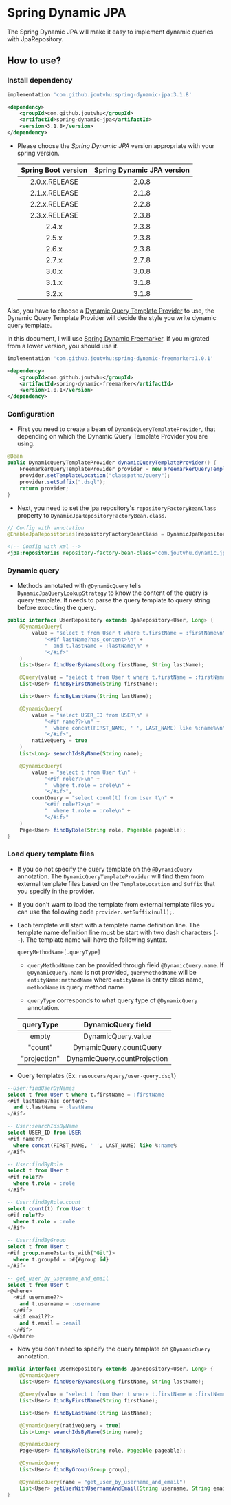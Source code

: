 # Spring Dynamic JPA

The Spring Dynamic JPA will make it easy to implement dynamic queries with JpaRepository.

## How to use?

### Install dependency

```groovy
implementation 'com.github.joutvhu:spring-dynamic-jpa:3.1.8'
```

```xml
<dependency>
    <groupId>com.github.joutvhu</groupId>
    <artifactId>spring-dynamic-jpa</artifactId>
    <version>3.1.8</version>
</dependency>
```

- Please choose the _Spring Dynamic JPA_ version appropriate with your spring version.

  | Spring Boot version | Spring Dynamic JPA version |
  |:-------------------:|:--------------------------:|
  |    2.0.x.RELEASE    |           2.0.8            |
  |    2.1.x.RELEASE    |           2.1.8            |
  |    2.2.x.RELEASE    |           2.2.8            |
  |    2.3.x.RELEASE    |           2.3.8            |
  |        2.4.x        |           2.3.8            |
  |        2.5.x        |           2.3.8            |
  |        2.6.x        |           2.3.8            |
  |        2.7.x        |           2.7.8            |
  |        3.0.x        |           3.0.8            |
  |        3.1.x        |           3.1.8            |
  |        3.2.x        |           3.1.8            |

Also, you have to choose a [Dynamic Query Template Provider](https://github.com/joutvhu/spring-dynamic-commons#dynamic-query-template-provider) to use,
the Dynamic Query Template Provider will decide the style you write dynamic query template.

In this document, I will use [Spring Dynamic Freemarker](https://github.com/joutvhu/spring-dynamic-freemarker).
If you migrated from a lower version, you should use it.

```groovy
implementation 'com.github.joutvhu:spring-dynamic-freemarker:1.0.1'
```

```xml
<dependency>
    <groupId>com.github.joutvhu</groupId>
    <artifactId>spring-dynamic-freemarker</artifactId>
    <version>1.0.1</version>
</dependency>
```

### Configuration

- First you need to create a bean of `DynamicQueryTemplateProvider`, that depending on which the Dynamic Query Template Provider you are using.

```java
@Bean
public DynamicQueryTemplateProvider dynamicQueryTemplateProvider() {
    FreemarkerQueryTemplateProvider provider = new FreemarkerQueryTemplateProvider();
    provider.setTemplateLocation("classpath:/query");
    provider.setSuffix(".dsql");
    return provider;
}
```

- Next, you need to set the jpa repository's `repositoryFactoryBeanClass` property to `DynamicJpaRepositoryFactoryBean.class`.

```java
// Config with annotation
@EnableJpaRepositories(repositoryFactoryBeanClass = DynamicJpaRepositoryFactoryBean.class)
```

```xml
<!-- Config with xml -->
<jpa:repositories repository-factory-bean-class="com.joutvhu.dynamic.jpa.support.DynamicJpaRepositoryFactoryBean"/>
```

### Dynamic query

- Methods annotated with `@DynamicQuery` tells `DynamicJpaQueryLookupStrategy` to know the content of the query is query template. It needs to parse the query template to query string before executing the query.

```java
public interface UserRepository extends JpaRepository<User, Long> {
    @DynamicQuery(
        value = "select t from User t where t.firstName = :firstName\n" +
            "<#if lastName?has_content>\n" +
            "  and t.lastName = :lastName\n" +
            "</#if>"
    )
    List<User> findUserByNames(Long firstName, String lastName);

    @Query(value = "select t from User t where t.firstName = :firstName")
    List<User> findByFirstName(String firstName);

    List<User> findByLastName(String lastName);

    @DynamicQuery(
        value = "select USER_ID from USER\n" +
            "<#if name??>\n" +
            "  where concat(FIRST_NAME, ' ', LAST_NAME) like %:name%\n" +
            "</#if>",
        nativeQuery = true
    )
    List<Long> searchIdsByName(String name);

    @DynamicQuery(
        value = "select t from User t\n" +
            "<#if role??>\n" +
            "  where t.role = :role\n" +
            "</#if>",
        countQuery = "select count(t) from User t\n" +
            "<#if role??>\n" +
            "  where t.role = :role\n" +
            "</#if>"
    )
    Page<User> findByRole(String role, Pageable pageable);
}
```

### Load query template files

- If you do not specify the query template on the `@DynamicQuery` annotation.
  The `DynamicQueryTemplateProvider` will find them from external template files based on the `TemplateLocation` and `Suffix` that you specify in the provider.

- If you don't want to load the template from external template files you can use the following code `provider.setSuffix(null);`.

- Each template will start with a template name definition line. The template name definition line must be start with two dash characters (`--`). The template name will have the following syntax.

  ```
  queryMethodName[.queryType]
  ```

  - `queryMethodName` can be provided through field `@DynamicQuery.name`. If `@DynamicQuery.name` is not provided, `queryMethodName` will be `entityName:methodName` where `entityName` is entity class name, `methodName` is query method name

  - `queryType`  corresponds to what query type of `@DynamicQuery` annotation.

  | queryType | DynamicQuery field |
  |:----------:|:-------------:|
  | empty |  DynamicQuery.value |
  | "count" |  DynamicQuery.countQuery |
  | "projection" |  DynamicQuery.countProjection |

- Query templates (Ex: `resoucers/query/user-query.dsql`) 

```sql
--User:findUserByNames
select t from User t where t.firstName = :firstName
<#if lastName?has_content>
  and t.lastName = :lastName
</#if>

-- User:searchIdsByName
select USER_ID from USER
<#if name??>
  where concat(FIRST_NAME, ' ', LAST_NAME) like %:name%
</#if>

-- User:findByRole
select t from User t
<#if role??>
  where t.role = :role
</#if>

-- User:findByRole.count
select count(t) from User t
<#if role??>
  where t.role = :role
</#if>

-- User:findByGroup
select t from User t
<#if group.name?starts_with("Git")>
  where t.groupId = :#{#group.id}
</#if>

-- get_user_by_username_and_email
select t from User t
<@where>
  <#if username??>
    and t.username = :username
  </#if>
  <#if email??>
    and t.email = :email
  </#if>
</@where>
```

- Now you don't need to specify the query template on `@DynamicQuery` annotation.

```java
public interface UserRepository extends JpaRepository<User, Long> {
    @DynamicQuery
    List<User> findUserByNames(Long firstName, String lastName);

    @Query(value = "select t from User t where t.firstName = :firstName")
    List<User> findByFirstName(String firstName);

    List<User> findByLastName(String lastName);

    @DynamicQuery(nativeQuery = true)
    List<Long> searchIdsByName(String name);

    @DynamicQuery
    Page<User> findByRole(String role, Pageable pageable);

    @DynamicQuery
    List<User> findByGroup(Group group);

    @DynamicQuery(name = "get_user_by_username_and_email")
    List<User> getUserWithUsernameAndEmail(String username, String email);
}
```
